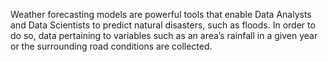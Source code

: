 Weather forecasting models are powerful tools that enable Data Analysts and Data Scientists to predict natural disasters, such as floods. In order to do so, data pertaining to variables such as an area’s rainfall in a given year or the surrounding road conditions are collected.
